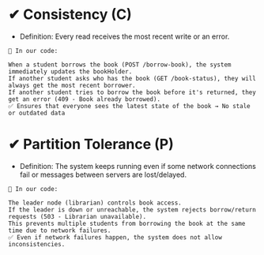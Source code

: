 # ✔ Consistency (C)
- Definition: Every read receives the most recent write or an error.
```
📌 In our code:

When a student borrows the book (POST /borrow-book), the system immediately updates the bookHolder.
If another student asks who has the book (GET /book-status), they will always get the most recent borrower.
If another student tries to borrow the book before it's returned, they get an error (409 - Book already borrowed).
✅ Ensures that everyone sees the latest state of the book → No stale or outdated data
```

# ✔ Partition Tolerance (P)
- Definition: The system keeps running even if some network connections fail or messages between servers are lost/delayed.
  
```
📌 In our code:

The leader node (librarian) controls book access.
If the leader is down or unreachable, the system rejects borrow/return requests (503 - Librarian unavailable).
This prevents multiple students from borrowing the book at the same time due to network failures.
✅ Even if network failures happen, the system does not allow inconsistencies.

```